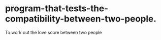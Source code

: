 # program-that-tests-the-compatibility-between-two-people.
To work out the love score between two people
